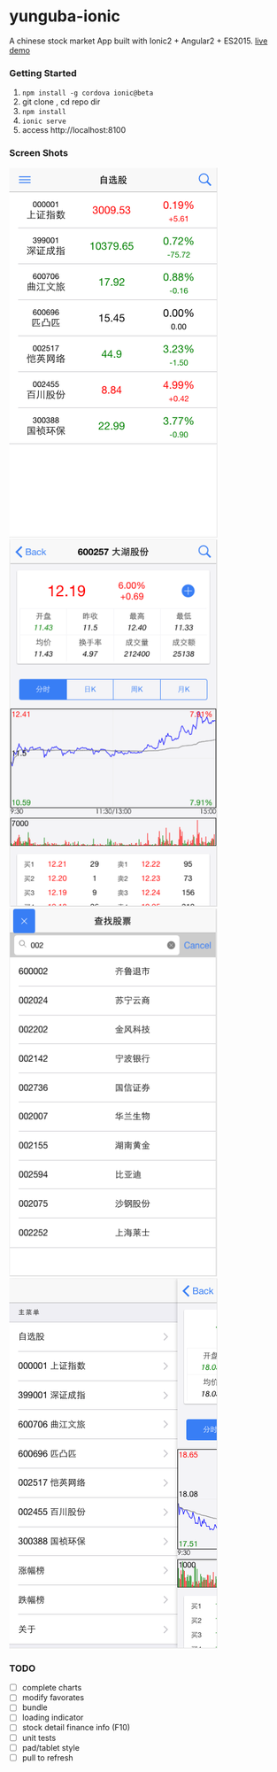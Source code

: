 # yunguba-ionic
A chinese stock market App built with Ionic2 + Angular2 + ES2015. [live demo](http://yunguba.duapp.com)

### Getting Started

1. `npm install -g cordova ionic@beta`
2. git clone , cd repo dir
3. `npm install`
4. `ionic serve`
5. access http://localhost:8100

### Screen Shots

<img src="resources/screenshots/iphone/favors.png" alt="自选股" width="376">
<img src="resources/screenshots/iphone/detail.png" alt="详细" width="376">
<img src="resources/screenshots/iphone/search.png" alt="搜索" width="376">
<img src="resources/screenshots/iphone/menu.png" alt="菜单" width="376">

### TODO

- [ ] complete charts
- [ ] modify favorates
- [ ] bundle
- [ ] loading indicator
- [ ] stock detail finance info (F10)
- [ ] unit tests
- [ ] pad/tablet style
- [ ] pull to refresh